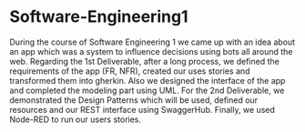 # Software-Engineering1

During the course of Software Engineering 1 we came up with an idea about an app which was a system to influence decisions using bots all around the web.
Regarding the 1st Deliverable, after a long process, we defined the requirements of the app (FR, NFR), created our uses stories and transformed them into gherkin.
Also we designed the interface of the app
and completed the modeling part using UML. 
For the 2nd Deliverable, we demonstrated the Design Patterns which will be used,
defined our resources and our REST interface using SwaggerHub.
Finally, we used Node-RED to run our users stories.
